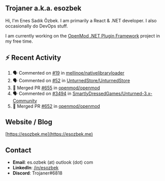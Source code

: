##  Trojaner a.k.a. esozbek
Hi, I'm Enes Sadık Özbek. I am primarily a React & .NET developer. I also occasionally do DevOps stuff.

I am currently working on the [OpenMod .NET Plugin Framework](https://github.com/openmod/openmod) project in my free time. 

## :zap: Recent Activity

<!--START_SECTION:activity-->
1. 🗣 Commented on [#19](https://github.com/mellinoe/nativelibraryloader/issues/19) in [mellinoe/nativelibraryloader](https://github.com/mellinoe/nativelibraryloader)
2. 🗣 Commented on [#52](https://github.com/UnturnedStore/UnturnedStore/issues/52) in [UnturnedStore/UnturnedStore](https://github.com/UnturnedStore/UnturnedStore)
3. 🎉 Merged PR [#655](https://github.com/openmod/openmod/pull/655) in [openmod/openmod](https://github.com/openmod/openmod)
4. 🗣 Commented on [#3494](https://github.com/SmartlyDressedGames/Unturned-3.x-Community/issues/3494) in [SmartlyDressedGames/Unturned-3.x-Community](https://github.com/SmartlyDressedGames/Unturned-3.x-Community)
5. 🎉 Merged PR [#652](https://github.com/openmod/openmod/pull/652) in [openmod/openmod](https://github.com/openmod/openmod)
<!--END_SECTION:activity-->

## Website / Blog
[https://esozbek.me](https://esozbek.me)

## Contact
- **Email**: es.ozbek (at) outlook (dot) com
- **LinkedIn**: [/in/esozbek](https://linkedin.com/in/esozbek)
- **Discord**: Trojaner#6818
